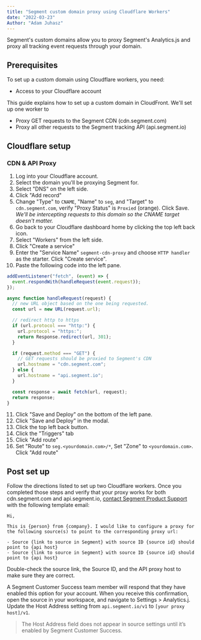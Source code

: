 ```yaml
---
title: "Segment custom domain proxy using Cloudflare Workers"
date: "2022-03-23"
Author: "Adam Juhasz"
---
```


Segment's custom domains allow you to proxy Segment's Analytics.js and proxy all tracking event requests through your domain.

## Prerequisites

To set up a custom domain using Cloudflare workers, you need:

- Access to your Cloudflare account

This guide explains how to set up a custom domain in CloudFront. We'll set up one worker to

- Proxy GET requests to the Segment CDN (cdn.segment.com)
- Proxy all other requests to the Segment tracking API (api.segment.io)

## Cloudflare setup

### CDN & API Proxy

1. Log into your Cloudflare account.
2. Select the domain you'll be proxying Segment for.
3. Select "DNS" on the left side.
4. Click "Add record"
5. Change "Type" to `CNAME`, "Name" to `seg`, and "Target" to `cdn.segment.com`, verify "Proxy Status" is `Proxied` (orange). Click Save. _We'll be intercepting requests to this domain so the CNAME target doesn't matter._
6. Go back to your Cloudflare dashboard home by clicking the top left back icon.
7. Select "Workers" from the left side.
8. Click "Create a service"
9. Enter the "Service Name" `segment-cdn-proxy` and choose `HTTP handler` as the starter. Click "Create service".
10. Paste the following code into the left pane.

```javascript
addEventListener("fetch", (event) => {
  event.respondWith(handleRequest(event.request));
});

async function handleRequest(request) {
  // new URL object based on the one being requested.
  const url = new URL(request.url);

  // redirect http to https
  if (url.protocol === "http:") {
    url.protocol = "https:";
    return Response.redirect(url, 301);
  }

  if (request.method === "GET") {
    // GET requests should be proxied to Segment's CDN
    url.hostname = "cdn.segment.com";
  } else {
    url.hostname = "api.segment.io";
  }

  const response = await fetch(url, request);
  return response;
}
```

11. Click "Save and Deploy" on the bottom of the left pane.
12. Click "Save and Deploy" in the modal.
13. Click the top left back button.
14. Click the "Triggers" tab
15. Click "Add route"
16. Set "Route" to `seg.<yourdomain.com>/*`, Set "Zone" to `<yourdomain.com>`. Click "Add route"

## Post set up

Follow the directions listed to set up two Cloudflare workers. Once you completed those steps and verify that your proxy works for both cdn.segment.com and api.segment.io, [contact Segment Product Support](https://segment.com/help/contact/) with the following template email:

```
Hi,

This is {person} from {company}. I would like to configure a proxy for the following source(s) to point to the corresponding proxy url:

- Source {link to source in Segment} with source ID {source id} should point to {api host}
- Source {link to source in Segment} with source ID {source id} should point to {api host}
```

Double-check the source link, the Source ID, and the API proxy host to make sure they are correct.

A Segment Customer Success team member will respond that they have enabled this option for your account. When you receive this confirmation, open the source in your workspace, and navigate to Settings > Analytics.j. Update the Host Address setting from `api.segment.io/v1` to `[your proxy host]/v1`.

> The Host Address field does not appear in source settings until it’s enabled by Segment Customer Success.
